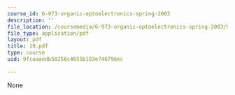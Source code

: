 ```yaml
---
course_id: 6-973-organic-optoelectronics-spring-2003
description: ''
file_location: /coursemedia/6-973-organic-optoelectronics-spring-2003/9fcaaaedb50256c4655b183e746796ec_19.pdf
file_type: application/pdf
layout: pdf
title: 19.pdf
type: course
uid: 9fcaaaedb50256c4655b183e746796ec

---
```

None